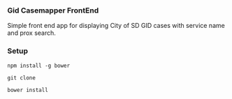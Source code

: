 ### Gid Casemapper FrontEnd
Simple front end app for displaying City of SD GID cases with service name and prox search.

### Setup
`npm install -g bower`

`git clone`

`bower install`

